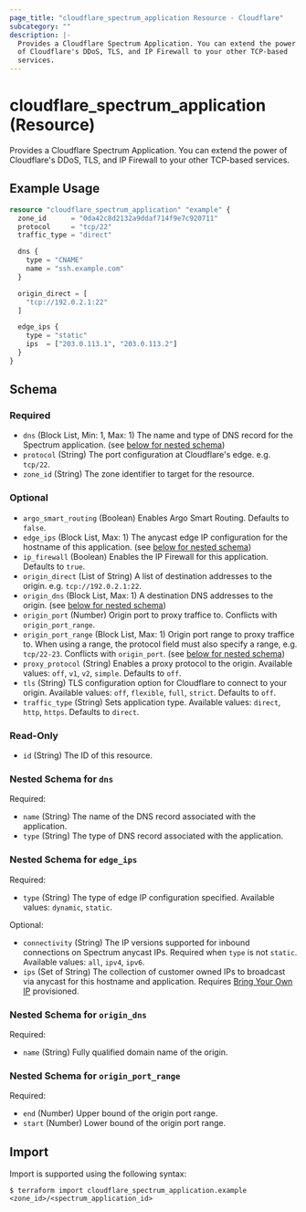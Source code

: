 ```yaml
---
page_title: "cloudflare_spectrum_application Resource - Cloudflare"
subcategory: ""
description: |-
  Provides a Cloudflare Spectrum Application. You can extend the power
  of Cloudflare's DDoS, TLS, and IP Firewall to your other TCP-based
  services.
---
```


# cloudflare_spectrum_application (Resource)

Provides a Cloudflare Spectrum Application. You can extend the power
of Cloudflare's DDoS, TLS, and IP Firewall to your other TCP-based
services.

## Example Usage

```terraform
resource "cloudflare_spectrum_application" "example" {
  zone_id      = "0da42c8d2132a9ddaf714f9e7c920711"
  protocol     = "tcp/22"
  traffic_type = "direct"

  dns {
    type = "CNAME"
    name = "ssh.example.com"
  }

  origin_direct = [
    "tcp://192.0.2.1:22"
  ]

  edge_ips {
    type = "static"
    ips  = ["203.0.113.1", "203.0.113.2"]
  }
}
```
<!-- schema generated by tfplugindocs -->
## Schema

### Required

- `dns` (Block List, Min: 1, Max: 1) The name and type of DNS record for the Spectrum application. (see [below for nested schema](#nestedblock--dns))
- `protocol` (String) The port configuration at Cloudflare's edge. e.g. `tcp/22`.
- `zone_id` (String) The zone identifier to target for the resource.

### Optional

- `argo_smart_routing` (Boolean) Enables Argo Smart Routing. Defaults to `false`.
- `edge_ips` (Block List, Max: 1) The anycast edge IP configuration for the hostname of this application. (see [below for nested schema](#nestedblock--edge_ips))
- `ip_firewall` (Boolean) Enables the IP Firewall for this application. Defaults to `true`.
- `origin_direct` (List of String) A list of destination addresses to the origin. e.g. `tcp://192.0.2.1:22`.
- `origin_dns` (Block List, Max: 1) A destination DNS addresses to the origin. (see [below for nested schema](#nestedblock--origin_dns))
- `origin_port` (Number) Origin port to proxy traffice to. Conflicts with `origin_port_range`.
- `origin_port_range` (Block List, Max: 1) Origin port range to proxy traffice to. When using a range, the protocol field must also specify a range, e.g. `tcp/22-23`. Conflicts with `origin_port`. (see [below for nested schema](#nestedblock--origin_port_range))
- `proxy_protocol` (String) Enables a proxy protocol to the origin. Available values: `off`, `v1`, `v2`, `simple`. Defaults to `off`.
- `tls` (String) TLS configuration option for Cloudflare to connect to your origin. Available values: `off`, `flexible`, `full`, `strict`. Defaults to `off`.
- `traffic_type` (String) Sets application type. Available values: `direct`, `http`, `https`. Defaults to `direct`.

### Read-Only

- `id` (String) The ID of this resource.

<a id="nestedblock--dns"></a>
### Nested Schema for `dns`

Required:

- `name` (String) The name of the DNS record associated with the application.
- `type` (String) The type of DNS record associated with the application.


<a id="nestedblock--edge_ips"></a>
### Nested Schema for `edge_ips`

Required:

- `type` (String) The type of edge IP configuration specified. Available values: `dynamic`, `static`.

Optional:

- `connectivity` (String) The IP versions supported for inbound connections on Spectrum anycast IPs. Required when `type` is not `static`. Available values: `all`, `ipv4`, `ipv6`.
- `ips` (Set of String) The collection of customer owned IPs to broadcast via anycast for this hostname and application. Requires [Bring Your Own IP](https://developers.cloudflare.com/spectrum/getting-started/byoip/) provisioned.


<a id="nestedblock--origin_dns"></a>
### Nested Schema for `origin_dns`

Required:

- `name` (String) Fully qualified domain name of the origin.


<a id="nestedblock--origin_port_range"></a>
### Nested Schema for `origin_port_range`

Required:

- `end` (Number) Upper bound of the origin port range.
- `start` (Number) Lower bound of the origin port range.

## Import

Import is supported using the following syntax:

```shell
$ terraform import cloudflare_spectrum_application.example <zone_id>/<spectrum_application_id>
```
